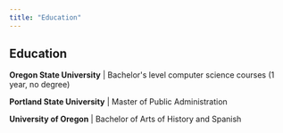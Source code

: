 ```yaml
---
title: "Education"
---
```

## Education

<b>Oregon State University</b> | Bachelor's level computer science courses (1 year, no degree)

<b>Portland State University</b> | Master of Public Administration

<b>University of Oregon</b> | Bachelor of Arts of History and Spanish 
